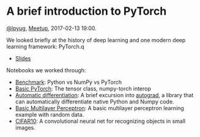 A brief introduction to PyTorch
===============================

[@lpyug](https://twitter.com/lpyug),
[Meetup](https://www.meetup.com/de-DE/Leipzig-Python-User-Group/), 2017-02-13
19:00.

We looked briefly at the history of deep learning and one modern deep learning framework: PyTorch.q

* [Slides](https://github.com/miku/pytorch-tour/blob/master/Slides.pdf)

Notebooks we worked through:

* [Benchmark](https://github.com/miku/pytorch-tour/blob/master/0%20Benchmarks%20(python%20vs%20numpy).ipynb):
  Python vs NumPy vs PyTorch
* [Basic
  PyTorch](https://github.com/miku/pytorch-tour/blob/master/1%20Basic%20PyTorch.ipynb):
  The tensor class, numpy-torch interop
* [Automatic
  differentiation](https://github.com/miku/pytorch-tour/blob/master/2%20Autograd.ipynb):
  A brief excursion into [autograd](https://github.com/HIPS/autograd), a library
  that can automatically differentiate native Python and Numpy code.
* [Basic Multilayer
  Perceptron](https://github.com/miku/pytorch-tour/blob/master/3%20NN.ipynb): A
  basic multilayer perceptron learning example with random data.
* [CIFAR10](https://github.com/miku/pytorch-tour/blob/master/4%20NN.ipynb): A
  convolutional neural net for recognizing objects in small images.
